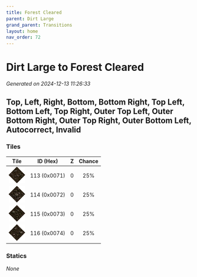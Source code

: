 ```yaml
---
title: Forest Cleared
parent: Dirt Large
grand_parent: Transitions
layout: home
nav_order: 72
---
```


# Dirt Large to Forest Cleared

_Generated on 2024-12-13 11:26:33_

## Top, Left, Right, Bottom, Bottom Right, Top Left, Bottom Left, Top Right, Outer Top Left, Outer Bottom Right, Outer Top Right, Outer Bottom Left, Autocorrect, Invalid

### Tiles

| Tile | ID (Hex) | Z | Chance |
|:----:|:--------:|:--:|:------:|
| ![0x0071](../../assets/tiles/0x0071.png) | 113 (0x0071) | 0 | 25% |
| ![0x0072](../../assets/tiles/0x0072.png) | 114 (0x0072) | 0 | 25% |
| ![0x0073](../../assets/tiles/0x0073.png) | 115 (0x0073) | 0 | 25% |
| ![0x0074](../../assets/tiles/0x0074.png) | 116 (0x0074) | 0 | 25% |

### Statics

_None_

